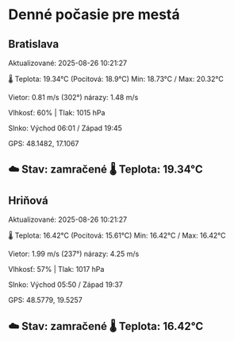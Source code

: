 ﻿# Denné počasie pre mestá

## Bratislava
Aktualizované: 2025-08-26 10:21:27

🌡️ Teplota: 19.34°C 
(Pocitová: 18.9°C)
Min: 18.73°C / Max: 20.32°C

Vietor: 0.81 m/s    (302°) 
nárazy: 1.48 m/s

Vlhkosť: 60% | Tlak: 1015 hPa

Slnko: Východ 06:01 / Západ 19:45

GPS: 48.1482, 17.1067

☁️ Stav: zamračené        🌡️ Teplota: 19.34°C
---

## Hriňová
Aktualizované: 2025-08-26 10:21:27

🌡️ Teplota: 16.42°C 
(Pocitová: 15.61°C)
Min: 16.42°C / Max: 16.42°C

Vietor: 1.99 m/s (237°)
nárazy: 4.25 m/s

Vlhkosť: 57% | Tlak: 1017 hPa

Slnko: Východ 05:50 / Západ 19:37

GPS: 48.5779, 19.5257

☁️ Stav: zamračené        🌡️ Teplota: 16.42°C
---
